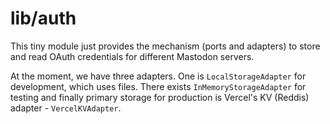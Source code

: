 # lib/auth

This tiny module just provides the mechanism (ports and adapters) to store and read OAuth credentials for different Mastodon servers.

At the moment, we have three adapters. One is `LocalStorageAdapter` for development, which uses files. There exists `InMemoryStorageAdapter` for testing and finally primary storage for production is Vercel's KV (Reddis) adapter - `VercelKVAdapter`.